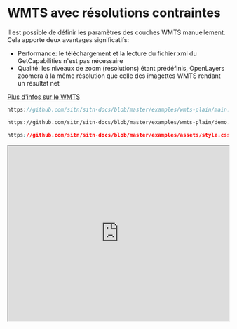 # WMTS avec résolutions contraintes

Il est possible de définir les paramètres des couches WMTS manuellement. Cela apporte deux avantages significatifs:
- Performance: le téléchargement et la lecture du fichier xml du GetCapabilities n'est pas nécessaire
- Qualité: les niveaux de zoom (resolutions) étant prédéfinis, OpenLayers zoomera à la même résolution que celle des imagettes WMTS rendant un résultat net

[Plus d'infos sur le WMTS](../api/WMTS/)

```js reference title="/main.js"
https://github.com/sitn/sitn-docs/blob/master/examples/wmts-plain/main.js
```

```html reference title="/demo.html"
https://github.com/sitn/sitn-docs/blob/master/examples/wmts-plain/demo.html#L9-L13
```

```css reference title="/style.css"
https://github.com/sitn/sitn-docs/blob/master/examples/assets/style.css
```

<iframe
  width="100%"
  height="400px"
  src="https://sitn.ne.ch/services/examples/wmts-getcapabilities/demo.html">
</iframe>
